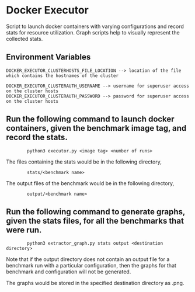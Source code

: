 # Docker Executor
Script to launch docker containers with varying configurations and record stats for resource utilization.
Graph scripts help to visually represent the collected stats.

## Environment Variables
```
DOCKER_EXECUTOR_CLUSTERHOSTS_FILE_LOCATION --> location of the file which contains the hostnames of the cluster

DOCKER_EXECUTOR_CLUSTERAUTH_USERNAME --> username for superuser access on the cluster hosts
DOCKER_EXECUTOR_CLUSTERAUTH_PASSWORD --> password for superuser access on the cluster hosts
```

## Run the following command to launch docker containers, given the benchmark image tag, and record the stats.
```
        python3 executor.py <image tag> <number of runs>
```

The files containing the stats would be in the following directory,
```
        stats/<benchmark name>
```

The output files of the benchmark would be in the following directory,
```
        output/<benchmark name>
```

## Run the following command to generate graphs, given the stats files, for all the benchmarks that were run.
```
        python3 extractor_graph.py stats output <destination directory>
```
Note that if the output directory does not contain an output file for a benchmark run with a particular configuration, then the graphs for that benchmark and configuration will not be generated.

The graphs would be stored in the specified destination directory as <benchmark>.png.
